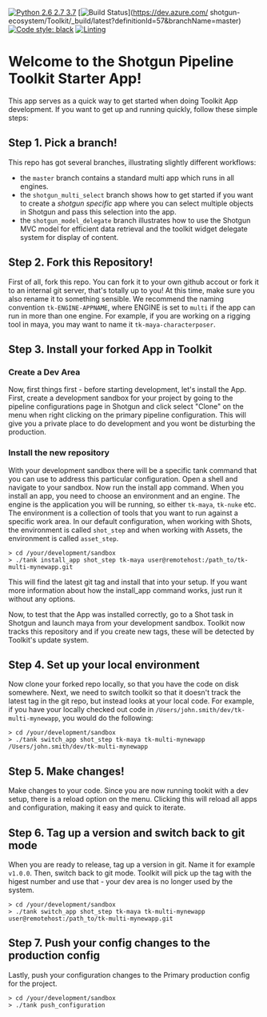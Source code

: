[![Python 2.6 2.7 3.7](https://img.shields.io/badge/python-2.6%20%7C%202.7%20%7C%203.7-blue.svg)](https://www.python.org/)
[![Build Status](https://dev.azure.com/shotgun-ecosystem/Toolkit/_apis/build/status/Apps/tk-multi-starterapp?branchName=master)](https://dev.azure.com/
shotgun-ecosystem/Toolkit/_build/latest?definitionId=57&branchName=master)
[![Code style: black](https://img.shields.io/badge/code%20style-black-000000.svg)](https://github.com/psf/black)
[![Linting](https://img.shields.io/badge/PEP8%20by-Hound%20CI-a873d1.svg)](https://houndci.com)

# Welcome to the Shotgun Pipeline Toolkit Starter App!

This app serves as a quick way to get started when doing Toolkit App development.
If you want to get up and running quickly, follow these simple steps:

## Step 1. Pick a branch!

This repo has got several branches, illustrating slightly different workflows:

- the `master` branch contains a standard multi app which runs in all engines.
- the `shotgun_multi_select` branch shows how to get started if you want to create
  a *shotgun specific* app where you can select multiple objects in Shotgun and
  pass this selection into the app.
- the `shotgun_model_delegate` branch illustrates how to use the Shotgun MVC model
  for efficient data retrieval and the toolkit widget delegate system for display of content.

## Step 2. Fork this Repository!

First of all, fork this repo. You can fork it to your own github accout or fork it to
an internal git server, that's totally up to you! At this time, make sure you also
rename it to something sensible. We recommend the naming convention `tk-ENGINE-APPNAME`,
where ENGINE is set to `multi` if the app can run in more than one engine. For example,
if you are working on a rigging tool in maya, you may want to name it `tk-maya-characterposer`.

## Step 3. Install your forked App in Toolkit

### Create a Dev Area
Now, first things first - before starting development, let's install the App. First, create a
development sandbox for your project by going to the pipeline configurations page in Shotgun
and click select "Clone" on the menu when right clicking on the primary pipeline configuration.
This will give you a private place to do development and you wont be disturbing the production.

### Install the new repository
With your development sandbox there will be a specific tank command that you can use to address
this particular configuration. Open a shell and navigate to your sandbox. Now run the install app
command. When you install an app, you need to choose an environment and an engine. The engine is
the application you will be running, so either `tk-maya`, `tk-nuke` etc. The environment is a
collection of tools that you want to run against a specific work area. In our default
configuration, when working with Shots, the environment is called `shot_step` and
when working with Assets, the environment is called `asset_step`.

```
> cd /your/development/sandbox
> ./tank install_app shot_step tk-maya user@remotehost:/path_to/tk-multi-mynewapp.git
```

This will find the latest git tag and install that into your setup. If you want more information
about how the install_app command works, just run it without any options.

Now, to test that the App was installed correctly, go to a Shot task in Shotgun and launch maya
from your development sandbox. Toolkit now tracks this repository and if you create new tags,
these will be detected by Toolkit's update system.

## Step 4. Set up your local environment

Now clone your forked repo locally, so that you have the code on disk somewhere. Next, we need
to switch toolkit so that it doesn't track the latest tag in the git repo, but instead looks
at your local code. For example, if you have your locally checked out code in `/Users/john.smith/dev/tk-multi-mynewapp`,
you would do the following:

```
> cd /your/development/sandbox
> ./tank switch_app shot_step tk-maya tk-multi-mynewapp /Users/john.smith/dev/tk-multi-mynewapp
```

## Step 5. Make changes!

Make changes to your code. Since you are now running tookit with a dev setup, there is a reload
option on the menu. Clicking this will reload all apps and configuration, making it easy and
quick to iterate.

## Step 6. Tag up a version and switch back to git mode

When you are ready to release, tag up a version in git. Name it for example `v1.0.0`.
Then, switch back to git mode. Toolkit will pick up the tag with the higest number
and use that - your dev area is no longer used by the system.

```
> cd /your/development/sandbox
> ./tank switch_app shot_step tk-maya tk-multi-mynewapp user@remotehost:/path_to/tk-multi-mynewapp.git
```

## Step 7. Push your config changes to the production config

Lastly, push your configuration changes to the Primary production config for the project.

```
> cd /your/development/sandbox
> ./tank push_configuration
```
